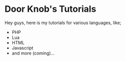 Door Knob's Tutorials
===
Hey guys, here is my tutorials for various languages, like;
- PHP
- Lua
- HTML
- Javascript
- and more (coming)...
